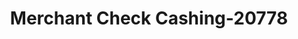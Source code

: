 ---
f_zip-code: 90670
f_state-code: CA
title: Merchant Check Cashing-20778
f_phone: 562-404-8020
f_city-only: Santa Fe Springs
f_address: 13844 Rosecrans Avenue Santa Fe Springs
f_location-unique-id: '20778'
slug: merchant-check-cashing-20778
updated-on: '2024-05-30T13:46:58.046Z'
created-on: '2024-05-30T13:36:59.803Z'
published-on: '2024-05-30T13:54:32.469Z'
f_city-state: cms/city/santa-fe-springs-ca.md
f_company: cms/company/merchant-check-cashing.md
f_state: cms/state/california.md
layout: '[payday-loan].html'
tags: payday-loan
---